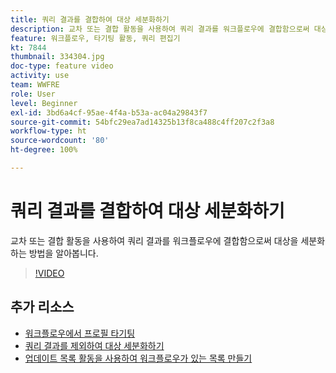 ```yaml
---
title: 쿼리 결과를 결합하여 대상 세분화하기
description: 교차 또는 결합 활동을 사용하여 쿼리 결과를 워크플로우에 결합함으로써 대상을 세분화하는 방법을 알아봅니다.
feature: 워크플로우, 타기팅 활동, 쿼리 편집기
kt: 7844
thumbnail: 334304.jpg
doc-type: feature video
activity: use
team: WWFRE
role: User
level: Beginner
exl-id: 3bd6a4cf-95ae-4f4a-b53a-ac04a29843f7
source-git-commit: 54bfc29ea7ad14325b13f8ca488c4ff207c2f3a8
workflow-type: ht
source-wordcount: '80'
ht-degree: 100%

---
```


# 쿼리 결과를 결합하여 대상 세분화하기

교차 또는 결합 활동을 사용하여 쿼리 결과를 워크플로우에 결합함으로써 대상을 세분화하는 방법을 알아봅니다.

>[!VIDEO](https://video.tv.adobe.com/v/334304?quality=12)

## 추가 리소스

* [워크플로우에서 프로필 타기팅](/help/profile-management/target-profiles-in-a-workflow.md)
* [쿼리 결과를 제외하여 대상 세분화하기](/help/process-management/refine-targets-by-excluding-query-results.md)
* [업데이트 목록 활동을 사용하여 워크플로우가 있는 목록 만들기](/help/process-management/use-the-update-list-activity.md)

